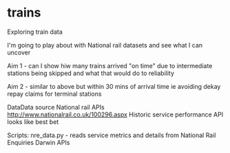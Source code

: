 # trains
Exploring train data

I'm going to play about with National rail datasets and see what I can uncover

Aim 1 - can I show hiw many trains arrived "on time" due to intermediate stations being skipped and what that would do to reliability

Aim 2 - similar to above but within 30 mins of arrival time ie avoiding dekay repay claims for terminal stations

DataData source National rail APIs http://www.nationalrail.co.uk/100296.aspx
Historic service performance API looks like best bet

Scripts:
nre_data.py - reads service metrics and details from National Rail Enquiries Darwin APIs
